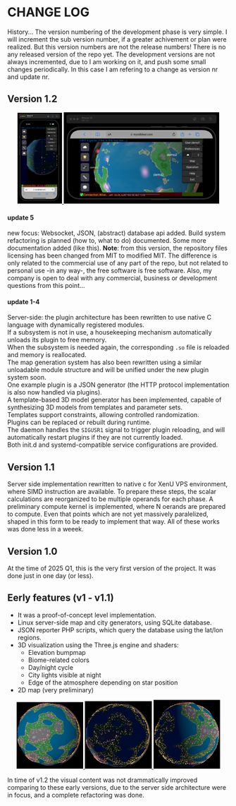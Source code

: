 # CHANGE LOG
History...
The version numbering of the development phase is very simple. I will increment the sub version number, if a greater achivement or plan were realized. But this version numbers are not the release numbers! There is no any released version of the repo yet. The development versions are not always incremented, due to I am working on it, and push some small changes periodically. In this case I am refering to a change as version nr and update nr. 

## Version 1.2
<p align="center">
  <a href="s4v1.2.5.png" target="_blank">
    <img src="s4v1.2.5.png" height=30% width="20%">
  </a>
    <a href="s5v1.2.5.png" target="_blank">
    <img src="s5v1.2.5.png" height=30% width=70%>
  </a>
</p>

#### update 5
new focus: Websocket, JSON, (abstract) database api added.
Build system refactoring is planned (how to, what to do) documented. Some more documentation added (like this).
**Note**: from this version, the repository files licensing has been changed from MIT to modified MIT. The difference is only related to the commercial use of any part of the repo, but not related to personal use -in any way-, the free software is free software. Also, my company is open to deal with any commercial, business or development questions from this point...

#### update 1-4
Server-side: the plugin architecture has been rewritten to use native C language with dynamically registered modules.  
If a subsystem is not in use, a housekeeping mechanism automatically unloads its plugin to free memory.  
When the subsystem is needed again, the corresponding `.so` file is reloaded and memory is reallocated.  
The map generation system has also been rewritten using a similar unloadable module structure and will be unified under the new plugin system soon.  
One example plugin is a JSON generator (the HTTP protocol implementation is also now handled via plugins).  
A template-based 3D model generator has been implemented, capable of synthesizing 3D models from templates and parameter sets.  
Templates support constraints, allowing controlled randomization.  
Plugins can be replaced or rebuilt during runtime.  
The daemon handles the `SIGUSR1` signal to trigger plugin reloading, and will automatically restart plugins if they are not currently loaded.  
Both init.d and systemd-compatible service configurations are provided.

## Version 1.1
Server side implementation rewritten to native c for XenU VPS environment, where SIMD instruction are available. To prepare these steps, the scalar calculations are reorganized to be multiple operands for each phase.
A preliminary compute kernel is implemented, where N oerands are prepared to compute. Even that points which are not yet massively paralelized, shaped in this form to be ready to implement that way.
All of these works was done less in a weeek.

## Version 1.0
At the time of 2025 Q1, this is the very first version of the project. It was done just in one day (or less).

## Eerly features (v1 - v1.1)
- It was a proof-of-concept level implementation.
- Linux server-side map and city generators, using SQLite database.
- JSON reporter PHP scripts, which query the database using the lat/lon regions.
- 3D visualization using the Three.js engine and shaders:
  - Elevation bumpmap
  - Biome-related colors
  - Day/night cycle
  - City lights visible at night
  - Edge of the atmosphere depending on star position
- 2D map (very preliminary)
<p align="center">
  <a href="s1.png" target="_blank">
    <img src="s1.png" width="30%">
  </a>
  <a href="s2.png" target="_blank">
    <img src="s2.png" width="30%">
  </a>
  <a href="s3.png" target="_blank">
    <img src="s3.png" width="30%">
  </a>
</p>
In time of v1.2 the visual content was not drammatically improved comparing to these early versions, due to the server side architecture were in focus, and a complete refactoring was done.